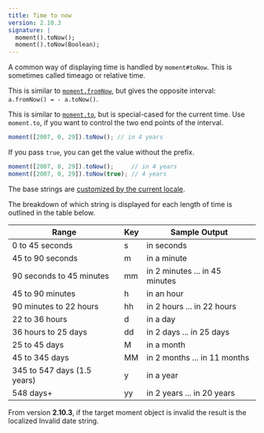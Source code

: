```yaml
---
title: Time to now
version: 2.10.3
signature: |
  moment().toNow();
  moment().toNow(Boolean);
---
```



A common way of displaying time is handled by `moment#toNow`. This is sometimes called timeago or relative time.

This is similar to [`moment.fromNow`](/docs/#/displaying/fromnow/), but gives
the opposite interval: `a.fromNow() = - a.toNow()`.

This is similar to [`moment.to`](/docs/#/displaying/to/), but is special-cased
for the current time. Use `moment.to`, if you want to control the two end
points of the interval.

```javascript
moment([2007, 0, 29]).toNow(); // in 4 years
```

If you pass `true`, you can get the value without the prefix.

```javascript
moment([2007, 0, 29]).toNow();     // in 4 years
moment([2007, 0, 29]).toNow(true); // 4 years
```

The base strings are [customized by the current locale](#/customization/relative-time/).

The breakdown of which string is displayed for each length of time is outlined in the table below.

<table class="table table-striped table-bordered">
  <thead>
    <tr>
      <th>Range</th>
      <th>Key</th>
      <th>Sample Output</th>
    </tr>
  </thead>
  <tbody>
    <tr>
      <td>0 to 45 seconds</td>
      <td>s</td>
      <td>in seconds</td>
    </tr>
    <tr>
      <td>45 to 90 seconds</td>
      <td>m</td>
      <td>in a minute</td>
    </tr>
    <tr>
      <td>90 seconds to 45 minutes</td>
      <td>mm</td>
      <td>in 2 minutes ... in 45 minutes</td>
    </tr>
    <tr>
      <td>45 to 90 minutes</td>
      <td>h</td>
      <td>in an hour</td>
    </tr>
    <tr>
      <td>90 minutes to 22 hours </td>
      <td>hh</td>
      <td>in 2 hours ... in 22 hours</td>
    </tr>
    <tr>
      <td>22 to 36 hours</td>
      <td>d</td>
      <td>in a day</td>
    </tr>
    <tr>
      <td>36 hours to 25 days</td>
      <td>dd</td>
      <td>in 2 days ... in 25 days</td>
    </tr>
    <tr>
      <td>25 to 45 days</td>
      <td>M</td>
      <td>in a month</td>
    </tr>
    <tr>
      <td>45 to 345 days</td>
      <td>MM</td>
      <td>in 2 months ... in 11 months</td>
    </tr>
    <tr>
      <td>345 to 547 days (1.5 years)</td>
      <td>y</td>
      <td>in a year</td>
    </tr>
    <tr>
      <td>548 days+</td>
      <td>yy</td>
      <td>in 2 years ... in 20 years</td>
    </tr>
  </tbody>
</table>

From version **2.10.3**, if the target moment object is invalid the result is
the localized Invalid date string.

